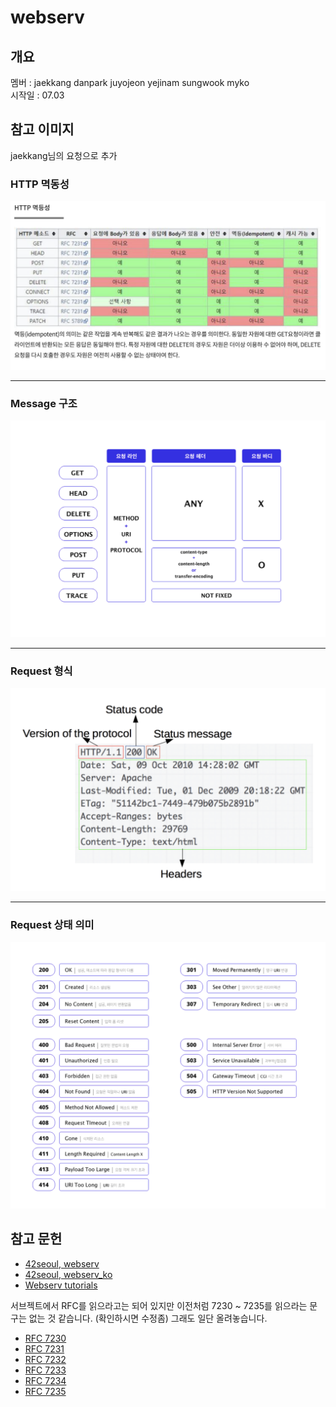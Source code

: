 # webserv

## 개요
멤버 : jaekkang danpark juyojeon yejinam sungwook myko  
시작일 : 07.03


## 참고 이미지

jaekkang님의 요청으로 추가

### HTTP 멱동성
![http_idempotent](/images/http_idempotent.png)

---

### Message 구조
![method_structure](/images/message_structure.png)

---

### Request 형식
![request_format](/images/request_format.png)

---

### Request 상태 의미
![request_status](/images/request_status.png)


## 참고 문헌

- [42seoul, webserv](reference/webserv.pdf)
- [42seoul, webserv_ko](reference/webserv_ko.md)
- [Webserv tutorials](https://42seoul.gitbook.io/webserv/)

서브젝트에서 RFC를 읽으라고는 되어 있지만 이전처럼 7230 ~ 7235를 읽으라는 문구는 없는 것 같습니다. (확인하시면 수정좀) 그래도 일단 올려놓습니다.

- [RFC 7230](https://www.ietf.org/rfc/rfc7230.txt)
- [RFC 7231](https://www.ietf.org/rfc/rfc7231.txt)
- [RFC 7232](https://www.ietf.org/rfc/rfc7232.txt)
- [RFC 7233](https://www.ietf.org/rfc/rfc7233.txt)
- [RFC 7234](https://www.ietf.org/rfc/rfc7234.txt)
- [RFC 7235](https://www.ietf.org/rfc/rfc7235.txt)
